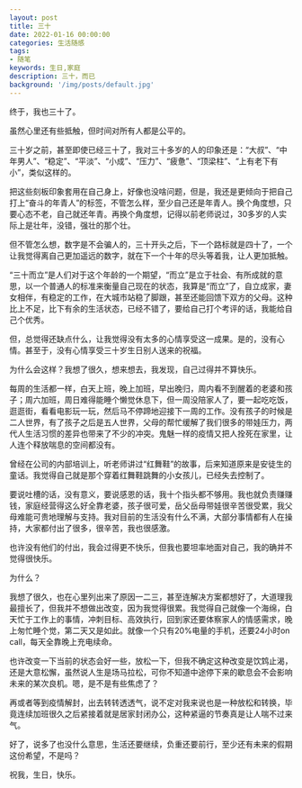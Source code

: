 ```yaml
---
layout: post
title: 三十
date: 2022-01-16 00:00:00
categories: 生活随感
tags:
- 随笔
keywords: 生日,家庭
description: 三十，而已
background: '/img/posts/default.jpg'
---
```


终于，我也三十了。

虽然心里还有些抵触，但时间对所有人都是公平的。

三十岁之前，甚至即使已经三十了，我对三十多岁的人的印象还是：“大叔”、“中年男人”、“稳定”、“平淡”、“小成”、“压力”、“疲惫”、“顶梁柱”、“上有老下有小”，类似这样的。

把这些刻板印象套用在自己身上，好像也没啥问题，但是，我还是更倾向于把自己打上“奋斗的年青人”的标签，不管怎么样，至少自己还是年青人。换个角度想，只要心态不老，自己就还年青。再换个角度想，记得以前老师说过，30多岁的人实际上是壮年，没错，强壮的那个壮。

但不管怎么想，数字是不会骗人的，三十开头之后，下一个路标就是四十了，一个让我觉得离自己更加遥远的数字，就在下一个十年的尽头等着我，让人更加抵触。

“三十而立”是人们对于这个年龄的一个期望，“而立”是立于社会、有所成就的意思，以一个普通人的标准来衡量自己现在的状态，我算是“而立”了，自立成家，妻女相伴，有稳定的工作，在大城市站稳了脚跟，甚至还能回馈下双方的父母。这种比上不足，比下有余的生活状态，已经不错了，要给自己打个考评的话，我能给自己个优秀。

但，总觉得还缺点什么，让我觉得没有太多的心情享受这一成果。是的，没有心情。甚至于，没有心情享受三十岁生日别人送来的祝福。

为什么会这样？我想了很久，想来想去，我发现，自己过得并不算快乐。

每周的生活都一样，白天上班，晚上加班，早出晚归，周内看不到醒着的老婆和孩子；周六加班，周日难得能睡个懒觉休息下，但一周没陪家人了，要一起吃吃饭，逛逛街，看看电影玩一玩，然后马不停蹄地迎接下一周的工作。没有孩子的时候是二人世界，有了孩子之后是五人世界，父母的帮忙缓解了我们很多的带娃压力，两代人生活习惯的差异也带来了不少的冲突。鬼魅一样的疫情又把人拴死在家里，让人连个释放喘息的空间都没有。

曾经在公司的内部培训上，听老师讲过“红舞鞋”的故事，后来知道原来是安徒生的童话。我觉得自己就是那个穿着红舞鞋跳舞的小女孩儿，已经失去控制了。

要说吐槽的话，没有意义，要说感恩的话，我十个指头都不够用。我也就负责赚赚钱，家庭经营得这么好全靠老婆，孩子很可爱，岳父岳母带娃很辛苦很受累，我父母难能可贵地理解与支持。我对目前的生活没有什么不满，大部分事情都有人在操持，大家都付出了很多，很辛苦，我也很感激。

也许没有他们的付出，我会过得更不快乐，但我也要坦率地面对自己，我的确并不觉得很快乐。

为什么？

我想了很久，也在心里列出来了原因一二三，甚至连解决方案都想好了，大道理我最擅长了，但我并不想做出改变，因为我觉得很累。我觉得自己就像一个海绵，白天忙于工作上的事情，冲刺目标、高效执行，回到家还要体察家人的情感需求，晚上匆忙睡个觉，第二天又是如此。就像一个只有20%电量的手机，还要24小时on call，每天全靠晚上充电续命。

也许改变一下当前的状态会好一些，放松一下，但我不确定这种改变是饮鸩止渴，还是大意松懈，虽然说人生是场马拉松，可你不知道中途停下来的歇息会不会影响未来的某次良机。嗯，是不是有些焦虑了？

再或者等到疫情解封，出去转转透透气，说不定对我来说也是一种放松和转换，毕竟连续加班很久之后紧接着就是居家封闭办公，这种紧逼的节奏真是让人喘不过来气。

好了，说多了也没什么意思，生活还要继续，负重还要前行，至少还有未来的假期这份希望，不是吗？

祝我，生日，快乐。

